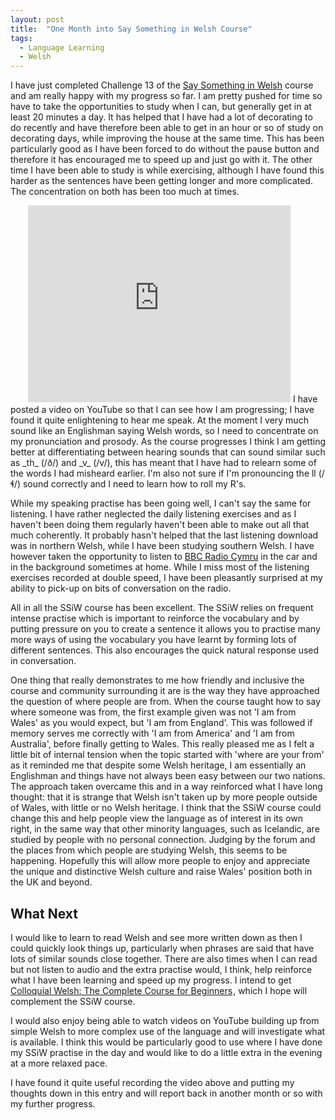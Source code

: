 ```yaml
---
layout: post
title:  "One Month into Say Something in Welsh Course"
tags:
  - Language Learning
  - Welsh
---
```


I have just completed Challenge 13 of the [Say Something in Welsh](https://www.saysomethingin.com/welsh/) course and am really happy with my progress so far.  I am pretty pushed for time so have to take the opportunities to study when I can, but generally get in at least 20 minutes a day.  It has helped that I have had a lot of decorating to do recently and have therefore been able to get in an hour or so of study on decorating days, while improving the house at the same time.  This has been particularly good as I have been forced to do without the pause button and therefore it has encouraged me to speed up and just go with it.  The other time I have been able to study is while exercising, although I have found this harder as the sentences have been getting longer and more complicated.  The concentration on both has been too much at times.

<iframe class="pull-right" style="margin-left: 2em;" width="420" height="315" src="https://www.youtube.com/embed/kIFwmkxch3U" frameborder="0" allowfullscreen></iframe> I have posted a video on YouTube so that I can see how I am progressing; I have found it quite enlightening to hear me speak.  At the moment I very much sound like an Englishman saying Welsh words, so I need to concentrate on my pronunciation and prosody.  As the course progresses I think I am getting better at differentiating between hearing sounds that can sound similar such as _th_ (/ð/) and _v_ (/v/), this has meant that I have had to relearn some of the words I had misheard earlier.  I'm also not sure if I'm pronouncing the ll (/ɬ/) sound correctly and I need to learn how to roll my R's.

While my speaking practise has been going well, I can't say the same for listening.  I have rather neglected the daily listening exercises and as I haven't been doing them regularly haven't been able to make out all that much coherently.  It probably hasn't helped that the last listening download was in northern Welsh, while I have been studying southern Welsh.  I have however taken the opportunity to listen to [BBC Radio Cymru](http://www.bbc.co.uk/radiocymru) in the car and in the background sometimes at home.  While I miss most of the listening exercises recorded at double speed, I have been pleasantly surprised at my ability to pick-up on bits of conversation on the radio.

All in all the SSiW course has been excellent.  The SSiW relies on frequent intense practise which is important to reinforce the vocabulary and by putting pressure on you to create a sentence it allows you to practise many more ways of using the vocabulary you have learnt by forming lots of different sentences.  This also encourages the quick natural response used in conversation.

One thing that really demonstrates to me how friendly and inclusive the course and community surrounding it are is the way they have approached the question of where people are from.  When the course taught how to say where someone was from, the first example given was not 'I am from Wales' as you would expect, but 'I am from England'.  This was followed if memory serves me correctly with 'I am from America' and 'I am from Australia', before finally getting to Wales.  This really pleased me as I felt a little bit of internal tension when the topic started with 'where are your from' as it reminded me that despite some Welsh heritage, I am essentially an Englishman and things have not always been easy between our two nations.  The approach taken overcame this and in a way reinforced what I have long thought: that it is strange that Welsh isn't taken up by more people outside of Wales, with little or no Welsh heritage.  I think that the SSiW course could change this and help people view the language as of interest in its own right, in the same way that other minority languages, such as Icelandic, are studied by people with no personal connection.  Judging by the forum and the places from which people are studying Welsh, this seems to be happening.  Hopefully this will allow more people to enjoy and appreciate the unique and distinctive Welsh culture and raise Wales' position both in the UK and beyond.



## What Next
I would like to learn to read Welsh and see more written down as then I could quickly look things up, particularly when phrases are said that have lots of similar sounds close together.  There are also times when I can read but not listen to audio and the extra practise would, I think, help reinforce what I have been learning and speed up my progress.  I intend to get <a rel="nofollow" href="http://www.amazon.co.uk/gp/product/113896039X/ref=as_li_tl?ie=UTF8&camp=1634&creative=19450&creativeASIN=113896039X&linkCode=as2&tag=lawrencewoodman-21">Colloquial Welsh: The Complete Course for Beginners</a><img src="http://ir-uk.amazon-adsystem.com/e/ir?t=lawrencewoodman-21&l=as2&o=2&a=113896039X" width="1" height="1" border="0" alt="" style="border:none !important; margin:0px !important;" />, which I hope will complement the SSiW course.

I would also enjoy being able to watch videos on YouTube building up from simple Welsh to more complex use of the language and will investigate what is available.  I think this would be particularly good to use where I have done my SSiW practise in the day and would like to do a little extra in the evening at a more relaxed pace.

I have found it quite useful recording the video above and putting my thoughts down in this entry and will report back in another month or so with my further progress.

